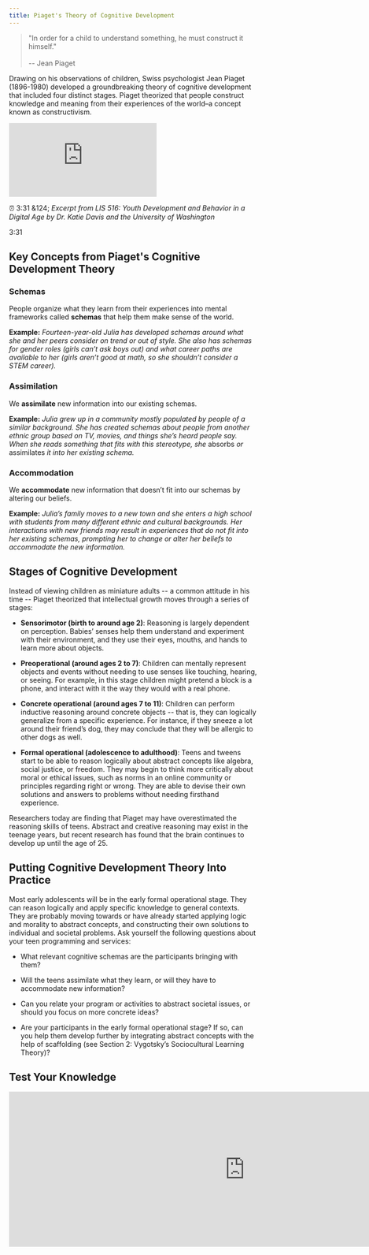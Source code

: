 ```yaml
---
title: Piaget's Theory of Cognitive Development
---
```


> "In order for a child to understand something, he must construct it himself."<br/><br/>
-- Jean Piaget

Drawing on his observations of children, Swiss psychologist Jean Piaget (1896-1980) developed a groundbreaking theory of cognitive development that included four distinct stages. Piaget theorized that people construct knowledge and meaning from their experiences of the world–a concept known as constructivism.


<iframe src="https://www.youtube.com/embed/Tgu0eYwm4I8" frameborder="0" allow="autoplay; encrypted-media" allowfullscreen></iframe>

&#x23F0; 3:31 &124; *Excerpt from LIS 516: Youth Development and Behavior in a Digital Age by Dr. Katie Davis and the University of Washington*


<div class="videotime" style="float:none;">3:31</div>



## Key Concepts from Piaget's Cognitive Development Theory

<div class="colorhighlight color1" markdown="1">

### Schemas

People organize what they learn from their experiences into mental frameworks called **schemas** that help them make sense of the world.

**Example:** _Fourteen-year-old Julia has developed schemas around what she and her peers consider on trend or out of style. She also has schemas for gender roles (girls can’t ask boys out) and what career paths are available to her (girls aren’t good at math, so she shouldn’t consider a STEM career)._

</div>

<div class="colorhighlight color2" markdown="1">

### Assimilation

We **assimilate** new information into our existing schemas.

**Example:** _Julia grew up in a community mostly populated by people of a similar background. She has created schemas about people from another ethnic group based on TV, movies, and things she’s heard people say. When she reads something that fits with this stereotype, she_ absorbs _or_ assimilates _it into her existing schema._

</div>

<div class="colorhighlight color3" markdown="1">

### Accommodation

We **accommodate** new information that doesn’t fit into our schemas by altering our beliefs.

**Example:** _Julia’s family moves to a new town and she enters a high school with students from many different ethnic and cultural backgrounds. Her interactions with new friends may result in experiences that do not fit into her existing schemas, prompting her to change or alter her beliefs to accommodate the new information._

</div>

## Stages of Cognitive Development

Instead of viewing children as miniature adults -- a common attitude in his time -- Piaget theorized that intellectual growth moves through a series of stages:

* **Sensorimotor (birth to around age 2)**: Reasoning is largely dependent on perception. Babies’ senses help them understand and experiment with their environment, and they use their eyes, mouths, and hands to learn more about objects.

* **Preoperational (around ages 2 to 7)**: Children can mentally represent objects and events without needing to use senses like touching, hearing, or seeing. For example, in this stage children might pretend a block is a phone, and interact with it the way they would with a real phone.

* **Concrete operational (around ages 7 to 11)**: Children can perform inductive reasoning around concrete objects -- that is, they can logically generalize from a specific experience. For instance, if they sneeze a lot around their friend’s dog, they may conclude that they will be allergic to other dogs as well.

* **Formal operational (adolescence to adulthood)**: Teens and tweens start to be able to reason logically about abstract concepts like algebra, social justice, or freedom. They may begin to think more critically about moral or ethical issues, such as norms in an online community or principles regarding right or wrong. They are able to devise their own solutions and answers to problems without needing firsthand experience.

Researchers today are finding that Piaget may have overestimated the reasoning skills of teens. Abstract and creative reasoning may exist in the teenage years, but recent research has found that the brain continues to develop up until the age of 25.

## Putting Cognitive Development Theory Into Practice

Most early adolescents will be in the early formal operational stage. They can reason logically and apply specific knowledge to general contexts. They are probably moving towards or have already started applying logic and morality to abstract concepts, and constructing their own solutions to individual and societal problems. Ask yourself the following questions about your teen programming and services:

* What relevant cognitive schemas are the participants bringing with them?

* Will the teens assimilate what they learn, or will they have to accommodate new information?

* Can you relate your program or activities to abstract societal issues, or should you focus on more concrete ideas?

* Are your participants in the early formal operational stage? If so, can you help them develop further by integrating abstract concepts with the help of scaffolding (see Section 2: Vygotsky’s Sociocultural Learning Theory)?

## Test Your Knowledge


<iframe src="https://connectedlib.ischool.uw.edu/wp-admin/admin-ajax.php?action=h5p_embed&id=7" width="958" height="315" frameborder="0" allowfullscreen="allowfullscreen" title="Test Your Knowledge: Piaget's Stages of Cognitive Development"></iframe><script src="https://connectedlib.ischool.uw.edu/wp-content/plugins/h5p/h5p-php-library/js/h5p-resizer.js" charset="UTF-8"></script>


